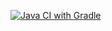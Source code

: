 [![Java CI with Gradle](https://github.com/Aleksey0510/TestUI/actions/workflows/gradle.yml/badge.svg)](https://github.com/Aleksey0510/TestUI/actions/workflows/gradle.yml)